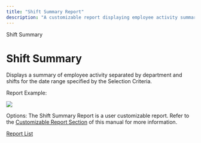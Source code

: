 ```yaml
---
title: "Shift Summary Report"
description: "A customizable report displaying employee activity summaries by department and shift for a specified date range."
---
```


Shift Summary

# Shift Summary

Displays a summary of employee activity separated by department and shifts for the date range specified by the Selection Criteria.

Report Example:

![](/img/Shift_Summary.gif)

Options: The Shift Summary Report is a user customizable report. Refer to the [Customizable Report Section](../../User_Customizable_Reports.md) of this manual for more information.

[Report List](../Report_List.md)
